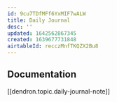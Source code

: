 ```yaml
---
id: 9cu7TDfMFf6YxMIF7wALW
title: Daily Journal
desc: ''
updated: 1642562867345
created: 1639677731848
airtableId: recczMnfTKQZX2Bu8
---
```

## Documentation 
[[dendron.topic.daily-journal-note]]
